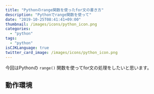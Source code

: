 ```yaml
---
title: "Pythonのrange関数を使ったfor文の書き方"
description: "Pythonでrange関数を使って"
date: "2019-10-25T08:41:41+09:00"
thumbnail: /images/icons/python_icon.png
categories:
  - "python"
tags:
  - "python"
isCJKLanguage: true
twitter_card_image: /images/icons/python_icon.png
---
```


今回はPythonの `range()` 関数を使ってfor文の処理をしたいと思います。

<!--adsense-->

## 動作環境

##

